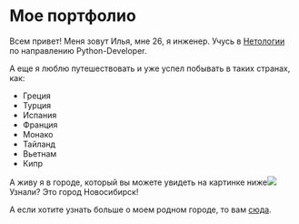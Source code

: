 # Мое портфолио
Всем привет! Меня зовут Илья, мне 26, я инженер. Учусь в [Нетологии](www.netology.ru) по направлению Python-Developer.

А еще я люблю путешествовать и уже успел побывать в таких странах, как:
* Греция
* Турция
* Испания
* Франция
* Монако
* Тайланд
* Вьетнам
* Кипр

А живу я в городе, который вы можете увидеть на картинке ниже![](https://s2.stc.all.kpcdn.net/russia/wp-content/uploads/2021/04/novosib_2048.jpg)Узнали? Это город Новосибирск!

А если хотите узнать больше о моем родном городе, то вам [сюда](https://ru.wikipedia.org/wiki/%D0%9D%D0%BE%D0%B2%D0%BE%D1%81%D0%B8%D0%B1%D0%B8%D1%80%D1%81%D0%BA).